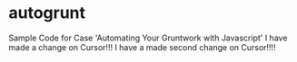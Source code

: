 # autogrunt
Sample Code for Case 'Automating Your Gruntwork with Javascript'
I have made a change on Cursor!!! I have a made second change on Cursor!!!!